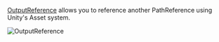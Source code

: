 [OutputReference](assetlink://Packages/com.passivepicasso.thunderkit/Editor/Core/Paths/Components/OutputReference.cs) allows you to reference another PathReference using Unity's Asset system.

![OutputReference](Packages/com.passivepicasso.thunderkit/Documentation/graphics/PathComponents/OutputReference.png)
